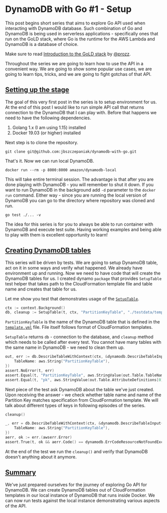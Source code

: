 # DynamoDB with Go #1 - Setup

This post begins short series that aims to explore Go API used when interacting with DynamoDB database.
Such combination of Go and DynamoDB is being used in serverless applications - specifically ones that run
on the GoLD stack, where Go is the runtime for the AWS Lambda and DynamoDB is a database of choice.

Make sure to read [Introduction to the GoLD stack](https://dev.to/prozz/introduction-to-the-gold-stack-5b66)
by [@prozz](https://twitter.com/prozz).

Throughout the series we are going to learn how to use the API in a convenient way. We are going to show
some popular use cases, we are going to learn tips, tricks, and we are going to fight gotchas
of that API.

## [Setting up the stage](#setting-up-stage)

The goal of this very first post in the series is to setup environment for us. At the end of
this post I would like to run simple API call that returns connection to the DynamoDB that I
can play with. Before that happens we need to have the following dependencies.

1. Golang 1.x (I am using 1.15) installed 
2. Docker 19.03 (or higher) installed

Next step is to clone the repository.
```
git clone git@github.com:jbszczepaniak/dynamodb-with-go.git
```

That's it. Now we can run local DynamoDB.

```
docker run --rm -p 8000:8000 amazon/dynamodb-local
```

This will take entire terminal session. The advantage is that after you are done playing
with DynamoDB - you will remember to shut it down. If you want to run DynamoDB in the background
add `-d` parameter to the `docker run` command. Either way - since you are running the local
version of DynamoDB you can go to the directory where repository was cloned and run.

```
go test ./... -v
```

The idea for this series is for you to always be able to run container with DynamoDB and execute
test suite. Having working examples and being able to play with them is excellent opportunity to learn!

## [Creating DynamoDB tables](#creating-tables)

This series will be driven by tests. We are going to setup DynamoDB table, act on it in some ways
and verify what happened. We already have environment up and running. Now we need to have code that will
create the DynamoDB tables for us. I created dynamo `package` that provides `SetupTable` test helper
that takes path to the CloudFormation template file and table name and creates that table for us.

Let me show you test that demonstrates usage of the [`SetupTable`](../pkg/dynamo/setup_test.go).

```go
ctx := context.Background()
db, cleanup := SetupTable(t, ctx, "PartitionKeyTable", "./testdata/template.yml")
``` 

`PartitionKeyTable` is the name of the DynamoDB table that is defined in the [`template.yml`](../pkg/dynamo/testdata/template.yml)
file. File itself follows format of CloudFormation templates.

`SetupTable` returns `db` - connection to the database, and `cleanup` method which needs to be called
after every test. You cannot have many tables with the same name in DynamoDB - we need to clean them up.

```go
out, err := db.DescribeTableWithContext(ctx, &dynamodb.DescribeTableInput{
    TableName: aws.String("PartitionKeyTable"),
})
assert.NoError(t, err)
assert.Equal(t, "PartitionKeyTable", aws.StringValue(out.Table.TableName))
assert.Equal(t, "pk", aws.StringValue(out.Table.AttributeDefinitions[0].AttributeName))
```

Next piece of the test ask DynamoDB about the table we've just created. Upon receiving the answer - we check
whether table name and name of the Partition Key matches specification from CloudFormation template. We will
talk about different types of keys in following episodes of the series.

```go
cleanup()

_, err = db.DescribeTableWithContext(ctx, &dynamodb.DescribeTableInput{
    TableName: aws.String("PartitionKeyTable"),
})
aerr, ok := err.(awserr.Error)
assert.True(t, ok && aerr.Code() == dynamodb.ErrCodeResourceNotFoundException)
```

At the end of the test we run the `cleanup()` and verify that DynamoDB doesn't anything about it anymore.

## [Summary](#summary)

We've just prepared ourselves for the journey of exploring Go API for DynamoDB. We can create DynamoDB tables
out of CloudFormation templates in our local instance of DynamoDB that runs inside Docker. We can now run tests against
the local instance demonstrating various aspects of the API.
